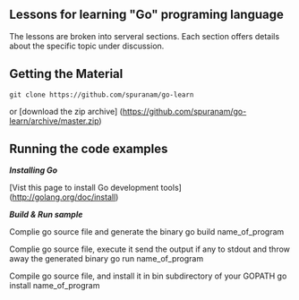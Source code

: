 ## Lessons for learning "Go" programing language

The lessons are broken into serveral sections. Each section offers details about the specific topic under discussion.

## Getting the Material

	git clone https://github.com/spuranam/go-learn
or
[download the zip archive] (https://github.com/spuranam/go-learn/archive/master.zip)

## Running the code examples

**_Installing Go_**

[Vist this page to install Go development tools] (http://golang.org/doc/install)

**_Build & Run sample_**

Complie go source file and generate the binary
	go build name_of_program

Complie go source file, execute it send the output if any to stdout and throw away the generated binary
	go run name_of_program

 Compile go source file, and install it in bin subdirectory of your GOPATH
	go install name_of_program
